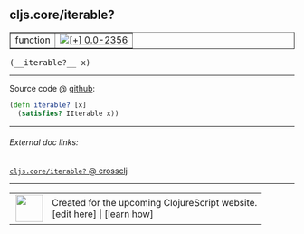 ## cljs.core/iterable?



 <table border="1">
<tr>
<td>function</td>
<td><a href="https://github.com/cljsinfo/cljs-api-docs/tree/0.0-2356"><img valign="middle" alt="[+] 0.0-2356" title="Added in 0.0-2356" src="https://img.shields.io/badge/+-0.0--2356-lightgrey.svg"></a> </td>
</tr>
</table>


 <samp>
(__iterable?__ x)<br>
</samp>

---







Source code @ [github](https://github.com/clojure/clojurescript/blob/r2498/src/cljs/cljs/core.cljs#L634-L635):

```clj
(defn iterable? [x]
  (satisfies? IIterable x))
```

<!--
Repo - tag - source tree - lines:

 <pre>
clojurescript @ r2498
└── src
    └── cljs
        └── cljs
            └── <ins>[core.cljs:634-635](https://github.com/clojure/clojurescript/blob/r2498/src/cljs/cljs/core.cljs#L634-L635)</ins>
</pre>

-->

---



###### External doc links:

[`cljs.core/iterable?` @ crossclj](http://crossclj.info/fun/cljs.core.cljs/iterable%3F.html)<br>

---

 <table>
<tr><td>
<img valign="middle" align="right" width="48px" src="http://i.imgur.com/Hi20huC.png">
</td><td>
Created for the upcoming ClojureScript website.<br>
[edit here] | [learn how]
</td></tr></table>

[edit here]:https://github.com/cljsinfo/cljs-api-docs/blob/master/cljsdoc/cljs.core/iterableQMARK.cljsdoc
[learn how]:https://github.com/cljsinfo/cljs-api-docs/wiki/cljsdoc-files

<!--

This information was too distracting to show to readers, but I'll leave it
commented here since it is helpful to:

- pretty-print the data used to generate this document
- and show how to retrieve that data



The API data for this symbol:

```clj
{:ns "cljs.core",
 :name "iterable?",
 :type "function",
 :signature ["[x]"],
 :source {:code "(defn iterable? [x]\n  (satisfies? IIterable x))",
          :title "Source code",
          :repo "clojurescript",
          :tag "r2498",
          :filename "src/cljs/cljs/core.cljs",
          :lines [634 635]},
 :full-name "cljs.core/iterable?",
 :full-name-encode "cljs.core/iterableQMARK",
 :history [["+" "0.0-2356"]]}

```

Retrieve the API data for this symbol:

```clj
;; from Clojure REPL
(require '[clojure.edn :as edn])
(-> (slurp "https://raw.githubusercontent.com/cljsinfo/cljs-api-docs/catalog/cljs-api.edn")
    (edn/read-string)
    (get-in [:symbols "cljs.core/iterable?"]))
```

-->
